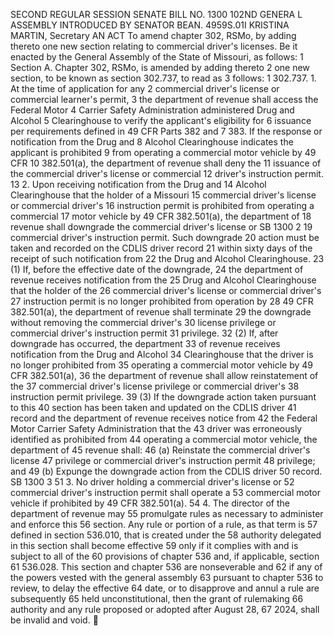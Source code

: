 SECOND REGULAR SESSION
SENATE BILL NO. 1300
102ND GENERA L ASSEMBLY
INTRODUCED BY SENATOR BEAN.
4959S.01I KRISTINA MARTIN, Secretary
AN ACT
To amend chapter 302, RSMo, by adding thereto one new section relating to commercial driver's
licenses.
Be it enacted by the General Assembly of the State of Missouri, as follows:
1 Section A. Chapter 302, RSMo, is amended by adding thereto
2 one new section, to be known as section 302.737, to read as
3 follows:
1 302.737. 1. At the time of application for any
2 commercial driver's license or commercial learner's permit,
3 the department of revenue shall access the Federal Motor
4 Carrier Safety Administration administered Drug and Alcohol
5 Clearinghouse to verify the applicant's eligibility for
6 issuance per requirements defined in 49 CFR Parts 382 and
7 383. If the response or notification from the Drug and
8 Alcohol Clearinghouse indicates the applicant is prohibited
9 from operating a commercial motor vehicle by 49 CFR
10 382.501(a), the department of revenue shall deny the
11 issuance of the commercial driver's license or commercial
12 driver's instruction permit.
13 2. Upon receiving notification from the Drug and
14 Alcohol Clearinghouse that the holder of a Missouri
15 commercial driver's license or commercial driver's
16 instruction permit is prohibited from operating a commercial
17 motor vehicle by 49 CFR 382.501(a), the department of
18 revenue shall downgrade the commercial driver's license or
SB 1300 2
19 commercial driver's instruction permit. Such downgrade
20 action must be taken and recorded on the CDLIS driver record
21 within sixty days of the receipt of such notification from
22 the Drug and Alcohol Clearinghouse.
23 (1) If, before the effective date of the downgrade,
24 the department of revenue receives notification from the
25 Drug and Alcohol Clearinghouse that the holder of the
26 commercial driver's license or commercial driver's
27 instruction permit is no longer prohibited from operation by
28 49 CFR 382.501(a), the department of revenue shall terminate
29 the downgrade without removing the commercial driver's
30 license privilege or commercial driver's instruction permit
31 privilege.
32 (2) If, after downgrade has occurred, the department
33 of revenue receives notification from the Drug and Alcohol
34 Clearinghouse that the driver is no longer prohibited from
35 operating a commercial motor vehicle by 49 CFR 382.501(a),
36 the department of revenue shall allow reinstatement of the
37 commercial driver's license privilege or commercial driver's
38 instruction permit privilege.
39 (3) If the downgrade action taken pursuant to this
40 section has been taken and updated on the CDLIS driver
41 record and the department of revenue receives notice from
42 the Federal Motor Carrier Safety Administration that the
43 driver was erroneously identified as prohibited from
44 operating a commercial motor vehicle, the department of
45 revenue shall:
46 (a) Reinstate the commercial driver's license
47 privilege or commercial driver's instruction permit
48 privilege; and
49 (b) Expunge the downgrade action from the CDLIS driver
50 record.
SB 1300 3
51 3. No driver holding a commercial driver's license or
52 commercial driver's instruction permit shall operate a
53 commercial motor vehicle if prohibited by 49 CFR 382.501(a).
54 4. The director of the department of revenue may
55 promulgate rules as necessary to administer and enforce this
56 section. Any rule or portion of a rule, as that term is
57 defined in section 536.010, that is created under the
58 authority delegated in this section shall become effective
59 only if it complies with and is subject to all of the
60 provisions of chapter 536 and, if applicable, section
61 536.028. This section and chapter 536 are nonseverable and
62 if any of the powers vested with the general assembly
63 pursuant to chapter 536 to review, to delay the effective
64 date, or to disapprove and annul a rule are subsequently
65 held unconstitutional, then the grant of rulemaking
66 authority and any rule proposed or adopted after August 28,
67 2024, shall be invalid and void.
